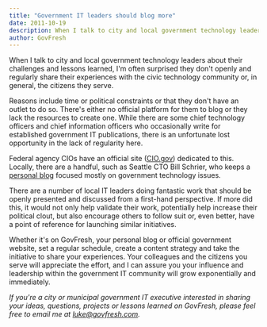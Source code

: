 ```yaml
---
title: "Government IT leaders should blog more"
date: 2011-10-19
description: When I talk to city and local government technology leaders about their challenges and lessons learned, I'm often surprised they don't openly and regularly share their experiences with the civic technology community or, in general, the citizens they serve.
author: GovFresh
---
```


When I talk to city and local government technology leaders about their challenges and lessons learned, I'm often surprised they don't openly and regularly share their experiences with the civic technology community or, in general, the citizens they serve.

Reasons include time or political constraints or that they don't have an outlet to do so. There's either no official platform for them to blog or they lack the resources to create one. While there are some chief technology officers and chief information officers who occasionally write for established government IT publications, there is an unfortunate lost opportunity in the lack of regularity here.

Federal agency CIOs have an official site (<a href="http://CIO.gov">CIO.gov</a>) dedicated to this. Locally, there are a handful, such as Seattle CTO Bill Schrier, who keeps a <a href="http://schrier.wordpress.com/">personal blog</a> focused mostly on government technology issues.

There are a number of local IT leaders doing fantastic work that should be openly presented and discussed from a first-hand perspective. If more did this, it would not only help validate their work, potentially help increase their political clout, but also encourage others to follow suit or, even better, have a point of reference for launching similar initiatives.

Whether it's on GovFresh, your personal blog or official government website, set a regular schedule, create a content strategy and take the initiative to share your experiences. Your colleagues and the citizens you serve will appreciate the effort, and I can assure you your influence and leadership within the government IT community will grow exponentially and immediately.

<em>If you're a city or municipal government IT executive interested in sharing your ideas, questions, projects or lessons learned on GovFresh, please feel free to email me at luke@govfresh.com.</em>
